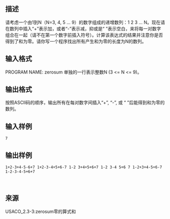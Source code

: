 ## 描述

请考虑一个由1到N（N=3, 4, 5 ... 9）的数字组成的递增数列：1 2 3 ... N。现在请在数列中插入“+”表示加，或者“-”表示减，抑或是“ ”表示空白，来将每一对数字组合在一起（请不在第一个数字前插入符号）。计算该表达式的结果并注意你是否得到了和为零。请你写一个程序找出所有产生和为零的长度为N的数列。

## 输入格式

PROGRAM NAME: zerosum 单独的一行表示整数N (3 <= N <= 9)。 

## 输出格式

按照ASCII码的顺序，输出所有在每对数字间插入“+”, “-”, 或 “ ”后能得到和为零的数列。

## 输入样例

```plaintext
7
```

## 输出样例

```plaintext
1+2-3+4-5-6+7 1+2-3-4+5+6-7 1-2 3+4+5+6+7 1-2 3-4 5+6 7 1-2+3+4-5+6-7 1-2-3-4-5+6+7 
```



 

## 来源

USACO_2.3-3:zerosum零的算式和

